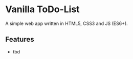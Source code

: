 # **Vanilla ToDo-List**

A simple web app written in HTML5, CSS3 and JS (ES6+).

## Features

- tbd
